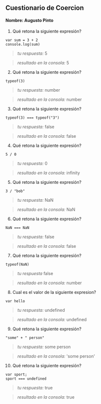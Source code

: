 ## Cuestionario de Coercion
#### Nombre: Augusto Pinto

1. Qué retona la siguiente expresión?
```
var sum = 3 + 2
console.log(sum)
```

> _tu respuesta:_ 5

> _resultado en la consola:_ 5

2. Qué retona la siguiente expresión?
```
typeof(3)
```

> _tu respuesta:_ number

> _resultado en la consola:_ number

3. Qué retona la siguiente expresión?
```
typeof(3) === typeof("3")
```

> _tu respuesta:_ false

> _resultado en la consola:_ false

4. Qué retona la siguiente expresión?
```
5 / 0
```

> _tu respuesta:_ 0

> _resultado en la consola:_ infinity

5. Qué retona la siguiente expresión?
```
3 / "bob"
```

> _tu respuesta:_ NaN

> _resultado en la consola:_ NaN

6. Qué retona la siguiente expresión?
```
NaN === NaN
```

> _tu respuesta:_ false
 
> _resultado en la consola:_ false

7. Qué retona la siguiente expresión?
```
typeof(NaN)
```

> _tu respuesta_ false

> _resultado en la consola:_ number

8. Cual es el valor de la siguiente expresion?
```
var hello
```

> _tu respuesta:_ undefined

> _resultado en la consola:_ undefined

9. Qué retona la siguiente expresión?
```
"some" + " person"
```

> _tu respuesta:_ some person

> _resultado en la consola:_ 'some person'

10. Qué retona la siguiente expresión?
```
var sport; 
sport === undefined
```

> _tu respuesta:_ true

> _resultado en la consola:_ true


